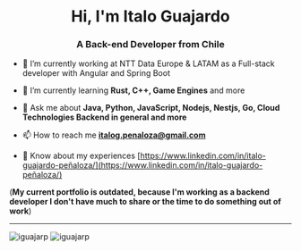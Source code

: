 <h1 align="center">Hi, I'm Italo Guajardo</h1>
<h3 align="center">A Back-end Developer from Chile</h3>

- 🔭 I’m currently working at NTT Data Europe & LATAM as a Full-stack developer with Angular and Spring Boot

- 🌱 I’m currently learning **Rust, C++, Game Engines** and more

- 💬 Ask me about **Java, Python, JavaScript, Nodejs, Nestjs, Go, Cloud Technologies Backend in general and more**

- 📫 How to reach me **italog.penaloza@gmail.com**

- 📄 Know about my experiences [https://www.linkedin.com/in/italo-guajardo-peñaloza/](https://www.linkedin.com/in/italo-guajardo-peñaloza/)

(**My current portfolio is outdated, because I'm working as a backend developer I don't have much to share or the time to do something out of work**)

---

<div>
  <img src="https://github-readme-stats.vercel.app/api/top-langs/?username=iguajarp&theme=radical" alt="iguajarp" />
  <img src="https://github-readme-streak-stats.herokuapp.com/?user=iguajarp&theme=radical" alt="iguajarp" />
  <!--
  <img src="https://github-readme-stats.vercel.app/api?username=iguajarp&show_icons=true&theme=radical" alt="iguajarp" />
  -->
</div>
